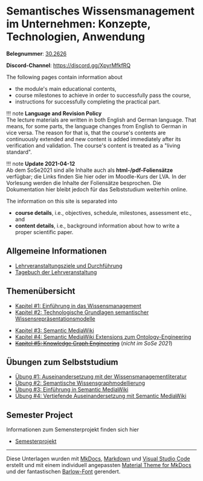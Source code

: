 <!-- # Introduction to Ontology-based Knowledge Management with Semantic MediaWiki -->
<!-- # Semantic Knowledge Management in Organisations: Concepts, Technologies, Application -->
# Semantisches Wissensmanagement im Unternehmen: Konzepte, Technologien, Anwendung

**Belegnummer**: [30.2626](https://obs.fbi.h-da.de/mhb/modul.php?nr=30.2646&sem=20212)

**Discord-Channel**: <https://discord.gg/XpyrMfkfRQ>

 <!-- Welcome to the course pages of the module "Introduction to Ontology-based Knowledge Management with Semantic MediaWiki". -->

<!-- Stand: 2019-03-18 -->

The following pages contain information about 

* the module's main educational contents, 
* course milestones to achieve in order to successfully pass the course, 
* instructions for successfully completing the practical part.

!!! note
    **Language and Revision Policy**  
    The lecture materials are written in both English and German language. That means, for some parts, the language changes from English to German in vice versa. The reason for that is, that the course's contents are continuously extended and new content is added immediately after its verification and validation. The course's content is treated as a "living standard".

!!! note
    **Update 2021-04-12**  
    Ab dem SoSe2021 sind alle Inhalte auch als **html-/pdf-Foliensätze** verfügbar; die Links finden Sie hier oder im Moodle-Kurs der LVA. In der Vorlesung werden die Inhalte der Foliensätze besprochen. Die Dokumentation hier bleibt jedoch für das Selbststudium weiterhin online.

<!-- They serve as a guideline in preparing the materials needed for successfully passing the course. -->

The information on this site is separated into 

- **course details**, i.e., objectives, schedule, milestones, assessment etc., and
- **content details**, i.e., background information about how to write a proper scientific paper.


## Allgemeine Informationen

* [Lehrveranstaltungsziele und Durchführung](objectives.md)
* [Tagebuch der Lehrveranstaltung](tagebuch.md)
<!-- * [Organisation](organisation.md) -->
<!-- * [Schedule with Milestones](schedule.md) -->


<!-- ## Lectures -->

<!-- Theoretical parts introducing concepts, languages, and technologies -->
<!-- 
* [Session #1: Introduction to Knowledge Management – what is knowledge?](chapter1.md) 
* [Session #2: Foundations of Knowledge Organisation Systems](index.md) 
* [Session #2: Knowledge Representation Frameworks](index.md) 
* [Session #3: Technologies and Languages for Lightweight Semantic Knowledge Graphs](index.md) 
* [Session #4: Semantic MediaWiki](smw.md) 
* [Session #5: Extensions for Knowledge Graph Creation](index.md)  -->


## Themenübersicht
* [Kapitel #1: Einführung in das Wissensmanagement](kapitel1.md) 
* [Kapitel #2: Technologische Grundlagen semantischer Wissensrepräsentationsmodelle](./chapters/2/overview.md) 
<!-- * [Kapitel #3: Semantische Wissensrepräsentation](./chapters/2/overview.md)  -->
* [Kapitel #3: Semantic MediaWiki](./chapters/3/overview.md) 
* [Kapitel #4: Semantic MediaWiki Extensions zum Ontology-Engineering](./chapters/4/overview.md)
* ~~[Kapitel #5: Knowledge Graph Engineering](index.md)~~ (_nicht im SoSe 2021_)


## Übungen zum Selbststudium
* [Übung #1: Auseinandersetzung mit der Wissensmanagementliteratur](./exercises/ue1.md) 
* [Übung #2: Semantische Wissensgraphmodellierung](./exercises/ue2.md)
* [Übung #3: Einführung in Semantic MediaWiki](./exercises/ue3.md)
* [Übung #4: Vertiefende Auseinandersetzung mit Semantic MediaWiki](./exercises/ue4.md)



## Semester Project

Informationen zum Semensterprojekt finden sich hier

* [Semesterprojekt](./semesterprojekt.md)



----
Diese Unterlagen wurden mit [MkDocs](http://mkdocs.org), [Markdown](https://en.wikipedia.org/wiki/Markdown) und [Visual Studio Code](https://code.visualstudio.com/) erstellt und mit einem individuell angepassten [Material Theme for MkDocs](https://squidfunk.github.io/mkdocs-material/) und der fantastischen [Barlow-Font](https://tribby.com/fonts/barlow/) gerendert.
